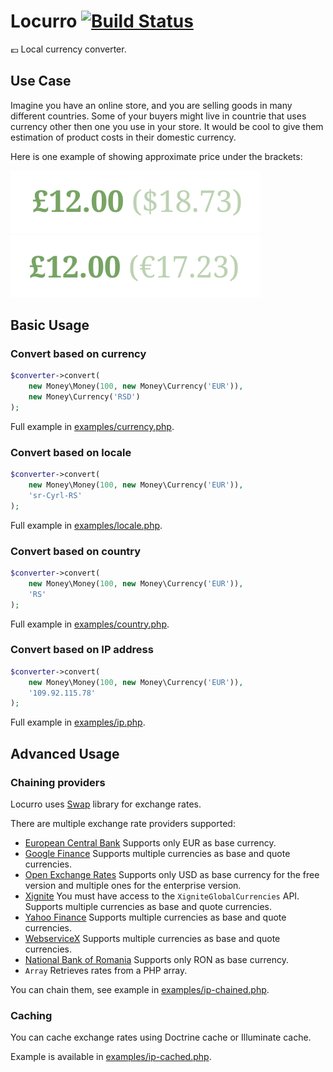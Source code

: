 # Locurro [![Build Status](https://travis-ci.org/umpirsky/locurro.svg)](https://travis-ci.org/umpirsky/locurro)

:euro: Local currency converter.

## Use Case

Imagine you have an online store, and you are selling goods in many different countries.
Some of your buyers might live in countrie that uses currency other then one you use in your store.
It would be cool to give them estimation of product costs in their domestic currency.

Here is one example of showing approximate price under the brackets:

![us](img/us.png)
![fr](img/fr.png)

## Basic Usage

### Convert based on currency

```php
$converter->convert(
    new Money\Money(100, new Money\Currency('EUR')),
    new Money\Currency('RSD')
);

```

Full example in [examples/currency.php](https://github.com/umpirsky/locurro/blob/master/examples/currency.php).

### Convert based on locale

```php
$converter->convert(
    new Money\Money(100, new Money\Currency('EUR')),
    'sr-Cyrl-RS'
);

```

Full example in [examples/locale.php](https://github.com/umpirsky/locurro/blob/master/examples/locale.php).

### Convert based on country

```php
$converter->convert(
    new Money\Money(100, new Money\Currency('EUR')),
    'RS'
);

```

Full example in [examples/country.php](https://github.com/umpirsky/locurro/blob/master/examples/country.php).

### Convert based on IP address

```php
$converter->convert(
    new Money\Money(100, new Money\Currency('EUR')),
    '109.92.115.78'
);

```

Full example in [examples/ip.php](https://github.com/umpirsky/locurro/blob/master/examples/ip.php).

## Advanced Usage

### Chaining providers

Locurro uses [Swap](http://florianv.github.io/swap/) library for exchange rates.

There are multiple exchange rate providers supported:

- [European Central Bank](http://www.ecb.europa.eu/home/html/index.en.html)
Supports only EUR as base currency.
- [Google Finance](http://www.google.com/finance)
Supports multiple currencies as base and quote currencies.
- [Open Exchange Rates](https://openexchangerates.org)
Supports only USD as base currency for the free version and multiple ones for the enterprise version.
- [Xignite](https://www.xignite.com)
You must have access to the `XigniteGlobalCurrencies` API.
Supports multiple currencies as base and quote currencies.
- [Yahoo Finance](https://finance.yahoo.com/)
Supports multiple currencies as base and quote currencies.
- [WebserviceX](http://www.webservicex.net/ws/default.aspx)
Supports multiple currencies as base and quote currencies.
- [National Bank of Romania](http://www.bnr.ro)
Supports only RON as base currency.
- `Array`
Retrieves rates from a PHP array.

You can chain them, see example in [examples/ip-chained.php](https://github.com/umpirsky/locurro/blob/master/examples/ip-chained.php).

### Caching

You can cache exchange rates using Doctrine cache or Illuminate cache.

Example is available in [examples/ip-cached.php](https://github.com/umpirsky/locurro/blob/master/examples/ip-cached.php).
